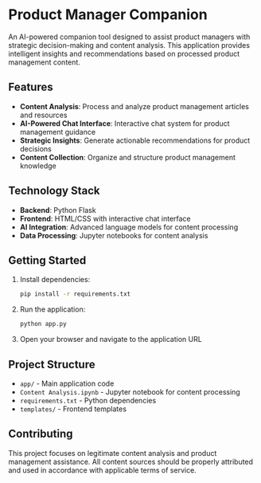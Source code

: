 # Product Manager Companion

An AI-powered companion tool designed to assist product managers with strategic decision-making and content analysis. This application provides intelligent insights and recommendations based on processed product management content.

## Features

- **Content Analysis**: Process and analyze product management articles and resources
- **AI-Powered Chat Interface**: Interactive chat system for product management guidance
- **Strategic Insights**: Generate actionable recommendations for product decisions
- **Content Collection**: Organize and structure product management knowledge

## Technology Stack

- **Backend**: Python Flask
- **Frontend**: HTML/CSS with interactive chat interface
- **AI Integration**: Advanced language models for content processing
- **Data Processing**: Jupyter notebooks for content analysis

## Getting Started

1. Install dependencies:
   ```bash
   pip install -r requirements.txt
   ```

2. Run the application:
   ```bash
   python app.py
   ```

3. Open your browser and navigate to the application URL

## Project Structure

- `app/` - Main application code
- `Content Analysis.ipynb` - Jupyter notebook for content processing
- `requirements.txt` - Python dependencies
- `templates/` - Frontend templates

## Contributing

This project focuses on legitimate content analysis and product management assistance. All content sources should be properly attributed and used in accordance with applicable terms of service.
